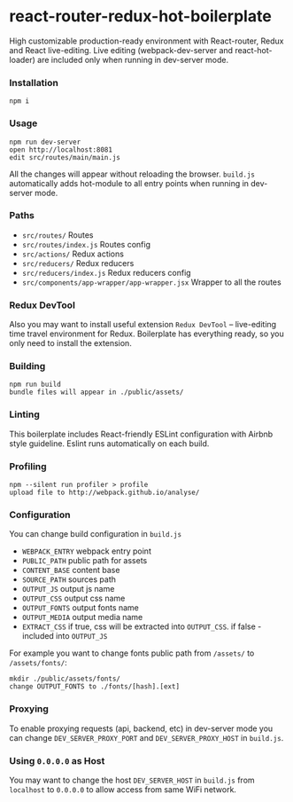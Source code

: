 react-router-redux-hot-boilerplate
=====================

High customizable production-ready environment with React-router, Redux and React live-editing. Live editing (webpack-dev-server and react-hot-loader) are included only when running in dev-server mode.

### Installation

```
npm i
```

### Usage

```
npm run dev-server
open http://localhost:8081
edit src/routes/main/main.js
```

All the changes will appear without reloading the browser. `build.js` automatically adds hot-module to all entry points when running in dev-server mode.

### Paths

* `src/routes/` Routes
* `src/routes/index.js` Routes config
* `src/actions/` Redux actions
* `src/reducers/` Redux reducers
* `src/reducers/index.js` Redux reducers config
* `src/components/app-wrapper/app-wrapper.jsx` Wrapper to all the routes


### Redux DevTool

Also you may want to install useful extension `Redux DevTool` – live-editing time travel environment for Redux. Boilerplate has everything ready, so you only need to install the extension.

### Building

```
npm run build
bundle files will appear in ./public/assets/
```

### Linting

This boilerplate includes React-friendly ESLint configuration with Airbnb style guideline. Eslint runs automatically on each build.

### Profiling

```
npm --silent run profiler > profile
upload file to http://webpack.github.io/analyse/
```

### Configuration

You can change build configuration in `build.js`
* `WEBPACK_ENTRY` webpack entry point
* `PUBLIC_PATH` public path for assets
* `CONTENT_BASE` content base
* `SOURCE_PATH` sources path
* `OUTPUT_JS` output js name
* `OUTPUT_CSS` output css name
* `OUTPUT_FONTS` output fonts name
* `OUTPUT_MEDIA` output media name
* `EXTRACT_CSS` if true, css will be extracted into `OUTPUT_CSS`. if false - included into `OUTPUT_JS`

For example you want to change fonts public path from `/assets/` to `/assets/fonts/`:

```
mkdir ./public/assets/fonts/
change OUTPUT_FONTS to ./fonts/[hash].[ext]
```

### Proxying

To enable proxying requests (api, backend, etc) in dev-server mode you can change `DEV_SERVER_PROXY_PORT` and `DEV_SERVER_PROXY_HOST` in `build.js`.


### Using `0.0.0.0` as Host

You may want to change the host `DEV_SERVER_HOST` in `build.js` from `localhost` to `0.0.0.0` to allow access from same WiFi network.